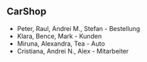 ## CarShop
- Peter, Raul, Andrei M., Stefan - Bestellung
- ⁠Klara, Bence, Mark - Kunden
- ⁠Miruna, Alexandra, Tea - Auto
- ⁠Cristiana, Andrei N., Alex - Mitarbeiter
